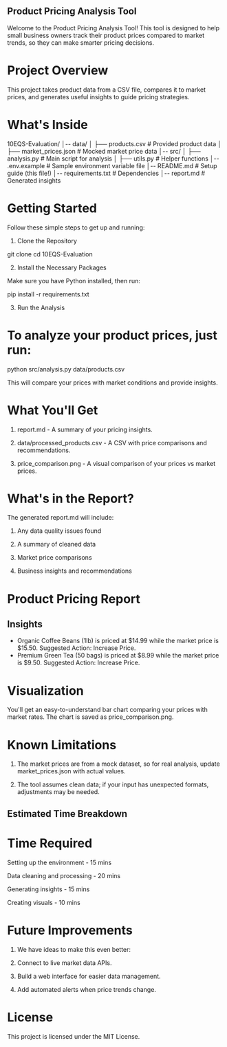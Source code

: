 ## Product Pricing Analysis Tool

Welcome to the Product Pricing Analysis Tool! This tool is designed to help small business owners track their product prices compared to market trends, so they can make smarter pricing decisions.

# Project Overview

This project takes product data from a CSV file, compares it to market prices, and generates useful insights to guide pricing strategies.

# What's Inside

10EQS-Evaluation/
│-- data/
│   ├── products.csv       # Provided product data
│   ├── market_prices.json # Mocked market price data
│-- src/
│   ├── analysis.py        # Main script for analysis
│   ├── utils.py           # Helper functions
│-- .env.example           # Sample environment variable file
│-- README.md              # Setup guide (this file!)
│-- requirements.txt       # Dependencies
│-- report.md              # Generated insights

# Getting Started

Follow these simple steps to get up and running:

1. Clone the Repository

git clone <repo-link>
cd 10EQS-Evaluation

2. Install the Necessary Packages

Make sure you have Python installed, then run:

pip install -r requirements.txt

3. Run the Analysis

# To analyze your product prices, just run:

python src/analysis.py data/products.csv

This will compare your prices with market conditions and provide insights.

# What You'll Get

1. report.md - A summary of your pricing insights.

2. data/processed_products.csv - A CSV with price comparisons and recommendations.

3. price_comparison.png - A visual comparison of your prices vs market prices.

# What's in the Report?

The generated report.md will include:

1. Any data quality issues found

2. A summary of cleaned data

3. Market price comparisons

4. Business insights and recommendations

# Product Pricing Report

## Insights

- Organic Coffee Beans (1lb) is priced at $14.99 while the market price is $15.50. Suggested Action: Increase Price.
- Premium Green Tea (50 bags) is priced at $8.99 while the market price is $9.50. Suggested Action: Increase Price.

# Visualization

You'll get an easy-to-understand bar chart comparing your prices with market rates. The chart is saved as price_comparison.png.

# Known Limitations

1. The market prices are from a mock dataset, so for real analysis, update market_prices.json with actual values.

2. The tool assumes clean data; if your input has unexpected formats, adjustments may be needed.

## Estimated Time Breakdown

# Time Required

Setting up the environment - 15 mins

Data cleaning and processing - 20 mins

Generating insights - 15 mins

Creating visuals - 10 mins

# Future Improvements

1. We have ideas to make this even better:

2. Connect to live market data APIs.

3. Build a web interface for easier data management.

4. Add automated alerts when price trends change.

# License

This project is licensed under the MIT License.
